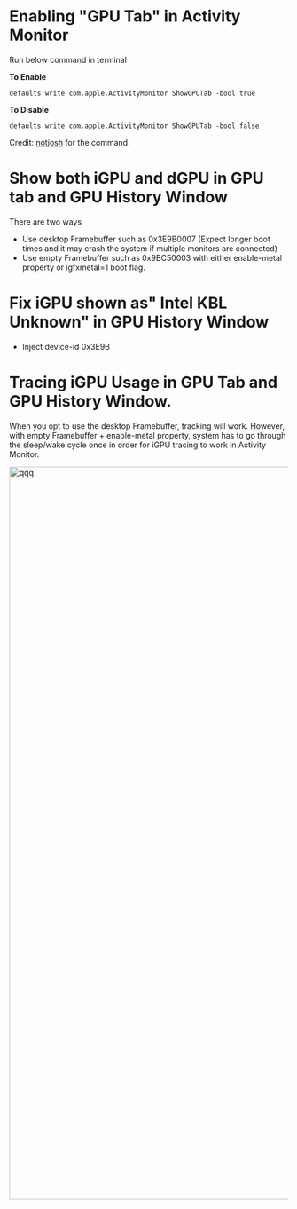 # Enabling "GPU Tab" in Activity Monitor

Run below command in terminal

**To Enable**</br>

```shell
defaults write com.apple.ActivityMonitor ShowGPUTab -bool true
```

**To Disable**</br>

```shell
defaults write com.apple.ActivityMonitor ShowGPUTab -bool false
```

Credit: [notjosh](https://github.com/notjosh) for the command.

# Show both iGPU and dGPU in GPU tab and GPU History Window

There are two ways

- Use desktop Framebuffer such as 0x3E9B0007 (Expect longer boot times and it may crash the system if multiple monitors are connected)
- Use empty Framebuffer such as 0x9BC50003 with either enable-metal property or igfxmetal=1 boot flag.  

# Fix iGPU shown as" Intel KBL Unknown" in GPU History Window

- Inject device-id 0x3E9B

# Tracing iGPU Usage in GPU Tab and GPU History Window.

When you opt to use the desktop Framebuffer, tracking will work. However, with empty Framebuffer + enable-metal property, system has to go through the sleep/wake cycle once in order for iGPU tracing to work in Activity Monitor.

<img width="1321" alt="qqq" src="https://user-images.githubusercontent.com/97265013/215239222-c2882fd5-3ecb-40cc-a994-8958a4bf4398.png">
